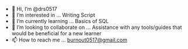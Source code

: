 - 👋 Hi, I’m @drs0517
- 👀 I’m interested in ... Writing Script
- 🌱 I’m currently learning ... Basics of SQL
- 💞️ I’m looking to collaborate on ... Assistance with any tools/guides that would be beneficial for a new learner
- 📫 How to reach me ... burnout0517@gmail.com 

<!---
drs0517/drs0517 is a ✨ special ✨ repository because its `README.md` (this file) appears on your GitHub profile.
You can click the Preview link to take a look at your changes.
--->
